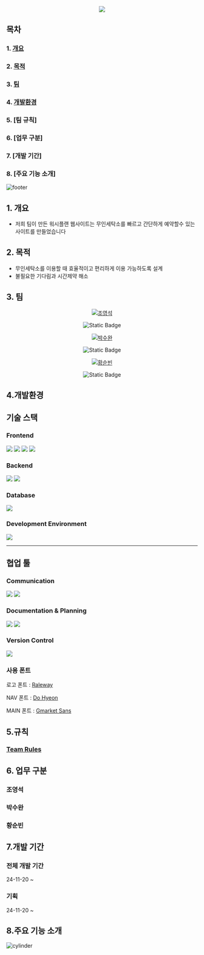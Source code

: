 <p align='center'>
    <img src="https://capsule-render.vercel.app/api?type=waving&color=auto&height=300&section=header&text=PPal-Ajo&fontSize=90&animation=fadeIn&fontAlignY=38&desc=Wash%20Plan&descAlignY=60&descAlign=62"/>
</p>

## 목차
### 1. [개요](#1-개요)
### 2. [목적](#2-목적)
### 3. [팀](#3-팀)
### 4. [개발환경](#4-개발환경)
### 5. [팀 규칙]
### 6. [업무 구분]
### 7. [개발 기간]
### 8. [주요 기능 소개]

![footer](https://capsule-render.vercel.app/api?type=transparent&text=WashPlan&animation=twinkling&&section=footer&size=15)

## 1. 개요
- 저희 팀이 만든 워시플랜 웹사이트는 무인세탁소를 빠르고 간단하게 예약할수 있는 사이트를 만들었습니다

## 2. 목적
- 무인세탁소를 이용할 때 효율적이고 편리하게 이용 가능하도록 설계
- 불필요한 기다림과 시간제약 해소

## 3. 팀
<div align="center" display:"inline-block">
<div>
<a href="https://github.com/youngseok-1"><img src="https://github.com/user-attachments/assets/b2b48a3c-a03f-41ee-b9e3-b91a29257bc9" alt="조영석"></a>
    
![Static Badge](https://img.shields.io/badge/%ED%94%84%EB%A1%9C%EC%A0%9D%ED%8A%B8%EB%A7%A4%EB%8B%88%EC%A0%80-%EC%A1%B0%EC%98%81%EC%84%9D-orange)
</div>


<div>
<a href="https://github.com/suwanpp"><img src="https://avatars.githubusercontent.com/u/177711372?v=4" alt="박수완"></a>

![Static Badge](https://img.shields.io/badge/DB%EB%A7%A4%EB%8B%88%EC%A0%80-%EB%B0%95%EC%88%98%EC%99%84-red)

</div>

<div>
<a href="https://github.com/soonbin2"><img src="https://github.com/user-attachments/assets/b9f735fd-d1cf-44e2-ada3-6d1d8eb81fe0" alt="황순빈"></a>

![Static Badge](https://img.shields.io/badge/%ED%98%95%EC%84%B1%EA%B4%80%EB%A6%AC%EC%9E%90-%ED%99%A9%EC%88%9C%EB%B9%88-green)
</div>

</div>


## 4.개발환경
<h2>기술 스택</h2>
<div>
    <h3>Frontend</h3>
        <img src="https://img.shields.io/badge/react-61DAFB?style=for-the-badge&logo=react&logoColor=black">
        <img src="https://img.shields.io/badge/html5-E34F26?style=for-the-badge&logo=html5&logoColor=white"></ul>
        <img src="https://img.shields.io/badge/css-1572B6?style=for-the-badge&logo=css3&logoColor=white"> 
        <img src="https://img.shields.io/badge/javascript-F7DF1E?style=for-the-badge&logo=javascript&logoColor=black">
</div>

<div>
    <h3>Backend</h3>  
        <img src="https://img.shields.io/badge/spring-6DB33F?style=for-the-badge&logo=spring&logoColor=white"> 
        <img src="https://img.shields.io/badge/java-007396?style=for-the-badge&logo=java&logoColor=white"> 
</div>

<div>
    <h3>Database</h3>
    <img src="https://img.shields.io/badge/mysql-4479A1?style=for-the-badge&logo=mysql&logoColor=white"> 
</div>

<div>
    <h3>Development Environment</h3>
    <img src="https://img.shields.io/badge/intellijidea-000000?style=for-the-badge&logo=intellijidea&logoColor=white"> 
</div>

<hr/>

<h2>협업 툴</h2>
<div>
    <h3>Communication</h3>
        <img src="https://img.shields.io/badge/kakaotalk-FFCD00?style=for-the-badge&logo=kakaotalk&logoColor=white"> 
        <img src="https://img.shields.io/badge/discord-5865F2?style=for-the-badge&logo=discord&logoColor=white"> 
</div>

<div>
    <h3>Documentation & Planning</h3>
        <img src="https://img.shields.io/badge/notion-000000?style=for-the-badge&logo=notion&logoColor=white"> 
        <img src="https://img.shields.io/badge/figma-F24E1E?style=for-the-badge&logo=figma&logoColor=white">
</div>

<div>
    <h3>Version Control</h3>
        <img src="https://img.shields.io/badge/github-181717?style=for-the-badge&logo=github&logoColor=white">
</div>

### 사용 폰트
로고 폰트 : [Raleway](https://fonts.google.com/specimen/Raleway/)

NAV 폰트 : [Do Hyeon](https://fonts.google.com/specimen/Do+Hyeon/)

MAIN 폰트 : [Gmarket Sans](https://corp.gmarket.com/fonts/)


## 5.규칙
### [Team Rules](https://github.com/PPal-Ajo/Wash-Plan/blob/main/.github/team_resources/team_rules/team_rules.md)



## 6. 업무 구분
### 조영석


### 박수완


### 황순빈




## 7.개발 기간
### 전체 개발 기간
24-11-20 ~ 

### 기획
24-11-20 ~ 



## 8.주요 기능 소개




![cylinder](https://capsule-render.vercel.app/api?type=cylinder&color=auto&text=Thank%20You!&fontAlignY=45&fontSize=40&height=150&animation=blinking&desc=PPal-Ajo&descAlignY=70)

